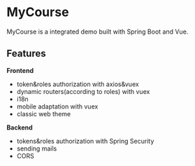 # MyCourse
MyCourse is a integrated demo built with Spring Boot and Vue.

## Features
**Frontend**
- token&roles authorization with axios&vuex
- dynamic routers(according to roles) with vuex
- i18n
- mobile adaptation with vuex
- classic web theme

**Backend**
- tokens&roles authorization with Spring Security
- sending mails
- CORS
